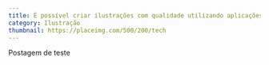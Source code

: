 ```yaml
---
title: É possível criar ilustrações com qualidade utilizando aplicações gratuitas e open source?
category: Ilustração
thumbnail: https://placeimg.com/500/200/tech
---
```


Postagem de teste 
